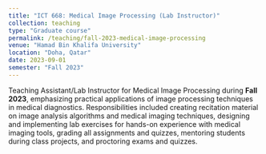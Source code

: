 ```yaml
---
title: "ICT 668: Medical Image Processing (Lab Instructor)"
collection: teaching
type: "Graduate course"
permalink: /teaching/fall-2023-medical-image-processing
venue: "Hamad Bin Khalifa University"
location: "Doha, Qatar"
date: 2023-09-01
semester: "Fall 2023"
---
```


Teaching Assistant/Lab Instructor for Medical Image Processing during **Fall 2023**, emphasizing practical applications of image processing techniques in medical diagnostics. Responsibilities included creating recitation material on image analysis algorithms and medical imaging techniques, designing and implementing lab exercises for hands-on experience with medical imaging tools, grading all assignments and quizzes, mentoring students during class projects, and proctoring exams and quizzes.
